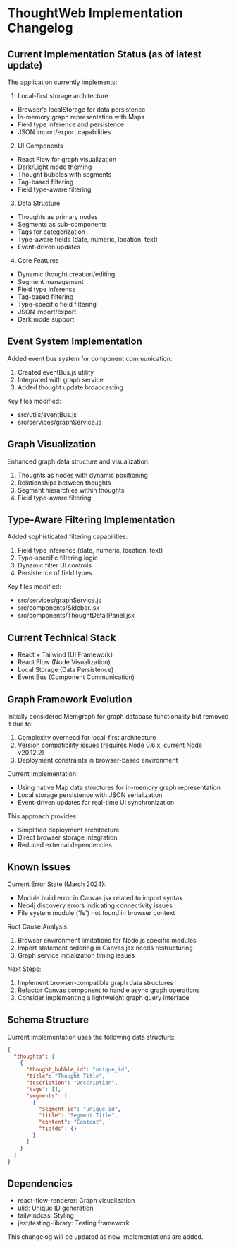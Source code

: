 
# ThoughtWeb Implementation Changelog

## Current Implementation Status (as of latest update)
The application currently implements:

1. Local-first storage architecture
- Browser's localStorage for data persistence
- In-memory graph representation with Maps
- Field type inference and persistence
- JSON import/export capabilities

2. UI Components
- React Flow for graph visualization
- Dark/Light mode theming
- Thought bubbles with segments
- Tag-based filtering
- Field type-aware filtering

3. Data Structure
- Thoughts as primary nodes
- Segments as sub-components
- Tags for categorization
- Type-aware fields (date, numeric, location, text)
- Event-driven updates

4. Core Features
- Dynamic thought creation/editing
- Segment management
- Field type inference
- Tag-based filtering
- Type-specific field filtering
- JSON import/export
- Dark mode support

## Event System Implementation
Added event bus system for component communication:

1. Created eventBus.js utility
2. Integrated with graph service
3. Added thought update broadcasting

Key files modified:
- src/utils/eventBus.js
- src/services/graphService.js

## Graph Visualization
Enhanced graph data structure and visualization:

1. Thoughts as nodes with dynamic positioning
2. Relationships between thoughts
3. Segment hierarchies within thoughts
4. Field type-aware filtering

## Type-Aware Filtering Implementation
Added sophisticated filtering capabilities:

1. Field type inference (date, numeric, location, text)
2. Type-specific filtering logic
3. Dynamic filter UI controls
4. Persistence of field types

Key files modified:
- src/services/graphService.js
- src/components/Sidebar.jsx
- src/components/ThoughtDetailPanel.jsx

## Current Technical Stack
- React + Tailwind (UI Framework)
- React Flow (Node Visualization)
- Local Storage (Data Persistence)
- Event Bus (Component Communication)

## Graph Framework Evolution
Initially considered Memgraph for graph database functionality but removed it due to:
1. Complexity overhead for local-first architecture
2. Version compatibility issues (requires Node 0.6.x, current Node v20.12.2)
3. Deployment constraints in browser-based environment

Current Implementation:
- Using native Map data structures for in-memory graph representation
- Local storage persistence with JSON serialization
- Event-driven updates for real-time UI synchronization

This approach provides:
- Simplified deployment architecture
- Direct browser storage integration
- Reduced external dependencies

## Known Issues
Current Error State (March 2024):
- Module build error in Canvas.jsx related to import syntax
- Neo4j discovery errors indicating connectivity issues
- File system module ('fs') not found in browser context

Root Cause Analysis:
1. Browser environment limitations for Node.js specific modules
2. Import statement ordering in Canvas.jsx needs restructuring
3. Graph service initialization timing issues

Next Steps:
1. Implement browser-compatible graph data structures
2. Refactor Canvas component to handle async graph operations
3. Consider implementing a lightweight graph query interface

## Schema Structure
Current implementation uses the following data structure:

```json
{
  "thoughts": [
    {
      "thought_bubble_id": "unique_id",
      "title": "Thought Title",
      "description": "Description",
      "tags": [],
      "segments": [
        {
          "segment_id": "unique_id",
          "title": "Segment Title",
          "content": "Content",
          "fields": {}
        }
      ]
    }
  ]
}
```

## Dependencies
- react-flow-renderer: Graph visualization
- ulid: Unique ID generation
- tailwindcss: Styling
- jest/testing-library: Testing framework

This changelog will be updated as new implementations are added.
